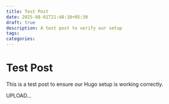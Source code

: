 ```yaml
---
title: Test Post
date: 2025-08-01T21:48:10+05:30
draft: true
description: A test post to verify our setup
tags: 
categories:
---
```


# Test Post

This is a test post to ensure our Hugo setup is working correctly.

UPLOAD...